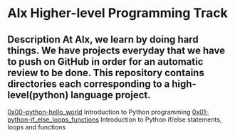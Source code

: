 # Alx Higher-level Programming Track
## Description                                          At Alx, we learn by doing hard things. We have projects everyday that we have to push on GitHub in order for an automatic review to be done.                            This repository contains directories each corresponding to a high-level(python) language project.               


[0x00-python-hello_world](./0x00-python-hello_world) Introduction to Python programming
[0x01-python-if_else_loops_functions](./0x01-python-if_else_loops_functions) Introduction to Python if/else statements, loops and functions
